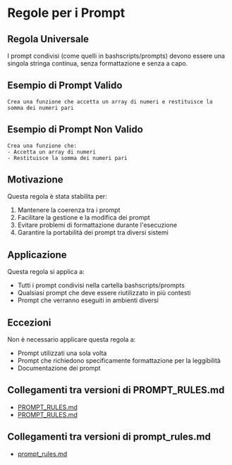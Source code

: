 # Regole per i Prompt

## Regola Universale
I prompt condivisi (come quelli in bashscripts/prompts) devono essere una singola stringa continua, senza formattazione e senza a capo.

## Esempio di Prompt Valido
```
Crea una funzione che accetta un array di numeri e restituisce la somma dei numeri pari
```

## Esempio di Prompt Non Valido
```
Crea una funzione che:
- Accetta un array di numeri
- Restituisce la somma dei numeri pari
```

## Motivazione
Questa regola è stata stabilita per:
1. Mantenere la coerenza tra i prompt
2. Facilitare la gestione e la modifica dei prompt
3. Evitare problemi di formattazione durante l'esecuzione
4. Garantire la portabilità dei prompt tra diversi sistemi

## Applicazione
Questa regola si applica a:
- Tutti i prompt condivisi nella cartella bashscripts/prompts
- Qualsiasi prompt che deve essere riutilizzato in più contesti
- Prompt che verranno eseguiti in ambienti diversi

## Eccezioni
Non è necessario applicare questa regola a:
- Prompt utilizzati una sola volta
- Prompt che richiedono specificamente formattazione per la leggibilità
- Documentazione dei prompt 

## Collegamenti tra versioni di PROMPT_RULES.md
* [PROMPT_RULES.md](../../../Xot/docs/PROMPT_RULES.md)
* [PROMPT_RULES.md](../../../Xot/docs/rules/PROMPT_RULES.md)


## Collegamenti tra versioni di prompt_rules.md
* [prompt_rules.md](../prompt_rules.md)

